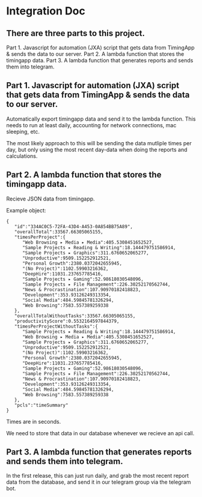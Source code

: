# Integration Doc



## There are three parts to this project.
Part 1. Javascript for automation (JXA) script that gets data from TimingApp & sends the data to our server.
Part 2. A lambda function that stores the timingapp data.
Part 3. A lambda function that generates reports and sends them into telegram. 



## Part 1. Javascript for automation (JXA) script that gets data from TimingApp & sends the data to our server.

Automatically export timingapp data and send it to the lambda function. This needs to run at least daily, accounting for network connections, mac sleeping, etc. 

The most likely approach to this will be sending the data mutliple times per day, but only using the most recent day-data when doing the reports and calculations. 




## Part 2. A lambda function that stores the timingapp data.
Recieve JSON data from timingapp. 

Example object:
```
{
   "id":"334AC0C5-72FA-43D4-A453-0A854BB75A89",
   "overallTotal":33567.66305065155,
   "timesPerProject":{
      "Web Browsing ▸ Media ▸ Media":405.5308451652527,
      "Sample Projects ▸ Reading & Writing":18.144479751586914,
      "Sample Projects ▸ Graphics":311.6760652065277,
      "Unproductive":9509.152252912521,
      "Personal Growth":2380.0372042655945,
      "(No Project)":1102.59903216362,
      "DeepHire":11031.237657785416,
      "Sample Projects ▸ Gaming":52.98618030548096,
      "Sample Projects ▸ File Management":226.30252170562744,
      "News & Procrastination":107.90970182418823,
      "Development":353.93126249313354,
      "Social Media":484.59845781326294,
      "Web Browsing":7583.557389259338
   },
   "overallTotalWithoutTasks":33567.66305065155,
   "productivityScore":0.5532164597844379,
   "timesPerProjectWithoutTasks":{
      "Sample Projects ▸ Reading & Writing":18.144479751586914,
      "Web Browsing ▸ Media ▸ Media":405.5308451652527,
      "Sample Projects ▸ Graphics":311.6760652065277,
      "Unproductive":9509.152252912521,
      "(No Project)":1102.59903216362,
      "Personal Growth":2380.0372042655945,
      "DeepHire":11031.237657785416,
      "Sample Projects ▸ Gaming":52.98618030548096,
      "Sample Projects ▸ File Management":226.30252170562744,
      "News & Procrastination":107.90970182418823,
      "Development":353.93126249313354,
      "Social Media":484.59845781326294,
      "Web Browsing":7583.557389259338
   },
   "pcls":"timeSummary"
}
```
Times are in seconds.

We need to store that data in our database whenever we recieve an api call. 



## Part 3. A lambda function that generates reports and sends them into telegram. 
In the first release, this can just run daily, and grab the most recent report data from the database, and send it in our telegram group via the telegram bot.
